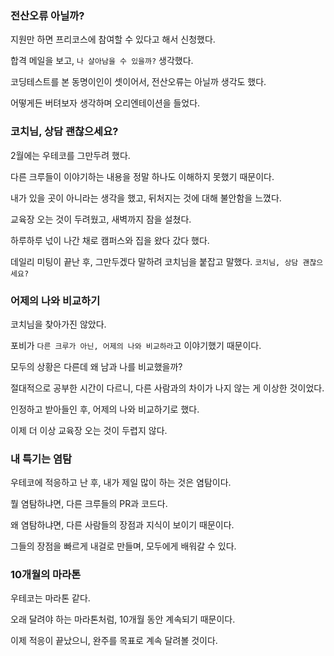 ### 전산오류 아닐까?
지원만 하면 프리코스에 참여할 수 있다고 해서 신청했다.

합격 메일을 보고, `나 살아남을 수 있을까?` 생각했다.

코딩테스트를 본 동명이인이 셋이어서, 전산오류는 아닐까 생각도 했다.

어떻게든 버텨보자 생각하며 오리엔테이션을 들었다.


### 코치님, 상담 괜찮으세요?
2월에는 우테코를 그만두려 했다.

다른 크루들이 이야기하는 내용을 정말 하나도 이해하지 못했기 때문이다.

내가 있을 곳이 아니라는 생각을 했고, 뒤처지는 것에 대해 불안함을 느꼈다.

교육장 오는 것이 두려웠고, 새벽까지 잠을 설쳤다.

하루하루 넋이 나간 채로 캠퍼스와 집을 왔다 갔다 했다.

데일리 미팅이 끝난 후, 그만두겠다 말하려 코치님을 붙잡고 말했다. `코치님, 상담 괜찮으세요?`


### 어제의 나와 비교하기
코치님을 찾아가진 않았다.

포비가 `다른 크루가 아닌, 어제의 나와 비교하라`고 이야기했기 때문이다.

모두의 상황은 다른데 왜 남과 나를 비교했을까?

절대적으로 공부한 시간이 다르니, 다른 사람과의 차이가 나지 않는 게 이상한 것이었다.

인정하고 받아들인 후, 어제의 나와 비교하기로 했다.

이제 더 이상 교육장 오는 것이 두렵지 않다.


### 내 특기는 염탐
우테코에 적응하고 난 후, 내가 제일 많이 하는 것은 염탐이다.

뭘 염탐하냐면, 다른 크루들의 PR과 코드다.

왜 염탐하냐면, 다른 사람들의 장점과 지식이 보이기 때문이다.

그들의 장점을 빠르게 내걸로 만들며, 모두에게 배워갈 수 있다.


### 10개월의 마라톤
우테코는 마라톤 같다.

오래 달려야 하는 마라톤처럼, 10개월 동안 계속되기 때문이다.

이제 적응이 끝났으니, 완주를 목표로 계속 달려볼 것이다.